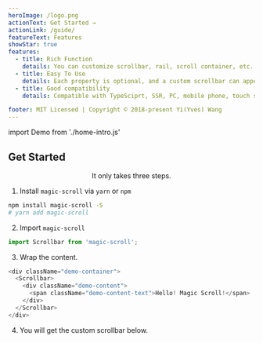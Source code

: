 ```yaml
---
heroImage: /logo.png
actionText: Get Started →
actionLink: /guide/
featureText: Features
showStar: true
features:
  - title: Rich Function
    details: You can customize scrollbar, rail, scroll container, etc. Rich APIs and Events
  - title: Easy To Use
    details: Each property is optional, and a custom scrollbar can appear just by wrapping the content
  - title: Good compatibility
    details: Compatible with TypeSciprt, SSR, PC, mobile phone, touch screen

footer: MIT Licensed | Copyright © 2018-present Yi(Yves) Wang
---
```


import Demo from './home-intro.js'

<h2><span>Get Started</span></h2>

<center>

It only takes three steps.

</center>

1. Install `magic-scroll` via `yarn` or `npm`

```bash
npm install magic-scroll -S
# yarn add magic-scroll
```

2.  Import `magic-scroll`

```js
import Scrollbar from 'magic-scroll';
```

3. Wrap the content.

```js
<div className="demo-container">
  <Scrollbar>
    <div className="demo-content">
      <span className="demo-content-text">Hello! Magic Scroll!</span>
    </div>
  </Scrollbar>
</div>
```

4. You will get the custom scrollbar below.

<Demo />
